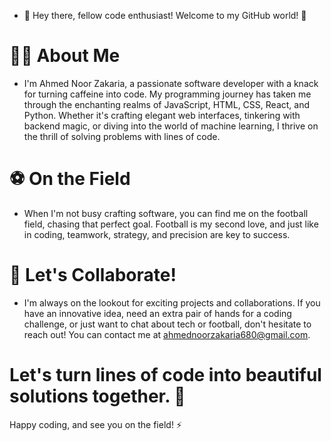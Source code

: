 - 👋 Hey there, fellow code enthusiast! Welcome to my GitHub world! 🚀

# 👨‍💻 About Me
- I'm Ahmed Noor Zakaria, a passionate software developer with a knack for turning caffeine into code. My programming journey has taken me through the enchanting realms of JavaScript, HTML, CSS, React, and Python. Whether it's crafting elegant web interfaces, tinkering with backend magic, or diving into the world of machine learning, I thrive on the thrill of solving problems with lines of code.

# ⚽️ On the Field
- When I'm not busy crafting software, you can find me on the football field, chasing that perfect goal. Football is my second love, and just like in coding, teamwork, strategy, and precision are key to success.

# 🤝 Let's Collaborate!
- I'm always on the lookout for exciting projects and collaborations. If you have an innovative idea, need an extra pair of hands for a coding challenge, or just want to chat about tech or football, don't hesitate to reach out! You can contact me at ahmednoorzakaria680@gmail.com.

# Let's turn lines of code into beautiful solutions together. 🌟

Happy coding, and see you on the field! ⚡️

<!---
ahmednoorzakaria/ahmednoorzakaria is a ✨ special ✨ repository because its `README.md` (this file) appears on your GitHub profile.
You can click the Preview link to take a look at your changes.
--->

